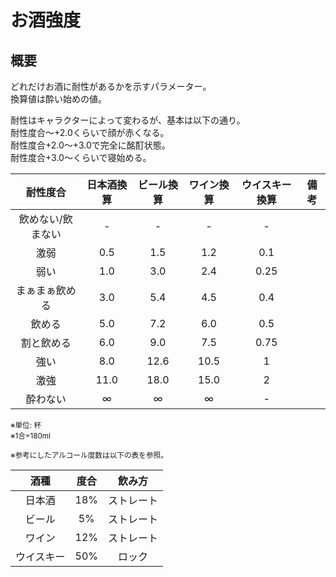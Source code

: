 # お酒強度

## 概要
どれだけお酒に耐性があるかを示すパラメーター。<br />
換算値は酔い始めの値。<br />

耐性はキャラクターによって変わるが、基本は以下の通り。<br />
耐性度合～+2.0くらいで顔が赤くなる。<br />
耐性度合+2.0～+3.0で完全に酩酊状態。<br />
耐性度合+3.0～くらいで寝始める。<br />

 | 耐性度合 | 日本酒換算 | ビール換算 | ワイン換算 | ウイスキー換算 | 備考 |
 | :--: | :--: | :--: | :--: | :--: | :--: |
 | 飲めない/飲まない | - | - | - | - |
 | 激弱 | 0.5 | 1.5 | 1.2 | 0.1 |
 | 弱い | 1.0 | 3.0 | 2.4 | 0.25 |
 | まぁまぁ飲める | 3.0 | 5.4 | 4.5 | 0.4 |
 | 飲める | 5.0 | 7.2 | 6.0 | 0.5 |
 | 割と飲める | 6.0 | 9.0 | 7.5 | 0.75 |
 | 強い | 8.0 | 12.6 | 10.5 | 1 |
 | 激強 | 11.0 | 18.0 | 15.0 | 2 |
 | 酔わない | ∞ | ∞ | ∞ | - |

<sup>
※単位: 杯<br />
※1合=180ml<br />
<br />
※参考にしたアルコール度数は以下の表を参照。
</sup>

 | 酒種 | 度合 | 飲み方 |
 | :--: | :--: | :--: |
 | 日本酒 | 18% | ストレート |
 | ビール | 5% | ストレート |
 | ワイン | 12% | ストレート |
 | ウイスキー | 50% | ロック |

